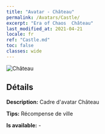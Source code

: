 ```yaml
---
title: "Avatar - Château"
permalink: /Avatars/Castle/
excerpt: "Era of Chaos  Château"
last_modified_at: 2021-04-21
locale: fr
ref: "Castle.md"
toc: false
classes: wide
---
```

 ![Château](/images/a/avatarFrame_11.png)

## Détails

 **Description:** Cadre d'avatar Château 

 **Tips:** Récompense de ville 

 **Is available:**  - 

